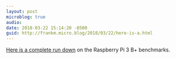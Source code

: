 ```yaml
---
layout: post
microblog: true
audio: 
date: 2018-03-22 15:14:20 -0500
guid: http://frankm.micro.blog/2018/03/22/here-is-a.html
---
```

[Here is a complete run down](https://www.phoronix.com/scan.php?page=article&item=raspberrypi-3-bplus&num=1) on the Raspberry Pi 3 B+ benchmarks.
